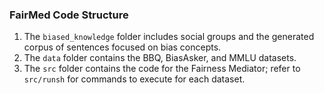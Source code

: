 ### FairMed Code Structure
1. The `biased_knowledge` folder includes social groups and the generated corpus of sentences focused on bias concepts.
2. The `data` folder contains the BBQ, BiasAsker, and MMLU datasets.
3. The `src` folder contains the code for the Fairness Mediator; refer to `src/runsh` for commands to execute for each dataset.